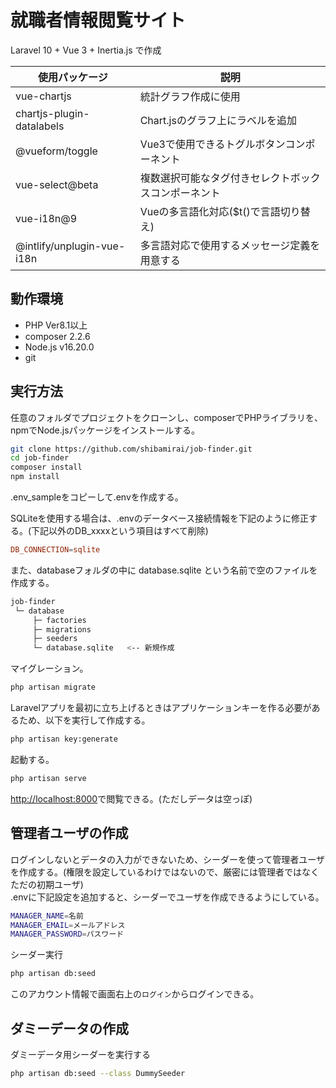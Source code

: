 # 就職者情報閲覧サイト

Laravel 10 + Vue 3 + Inertia.js で作成

|使用パッケージ|説明|
|---|---|
|vue-chartjs|統計グラフ作成に使用|
|chartjs-plugin-datalabels|Chart.jsのグラフ上にラベルを追加|
|@vueform/toggle|Vue3で使用できるトグルボタンコンポーネント|
|vue-select@beta|複数選択可能なタグ付きセレクトボックスコンポーネント|
|vue-i18n@9|Vueの多言語化対応($t()で言語切り替え)|
|@intlify/unplugin-vue-i18n|多言語対応で使用するメッセージ定義を用意する|

## 動作環境

- PHP Ver8.1以上
- composer 2.2.6
- Node.js v16.20.0
- git

## 実行方法

任意のフォルダでプロジェクトをクローンし、composerでPHPライブラリを、npmでNode.jsパッケージをインストールする。

```bash
git clone https://github.com/shibamirai/job-finder.git
cd job-finder
composer install
npm install
```

.env_sampleをコピーして.envを作成する。  

SQLiteを使用する場合は、.envのデータベース接続情報を下記のように修正する。(下記以外のDB_xxxxという項目はすべて削除)

```conf
DB_CONNECTION=sqlite
```

また、databaseフォルダの中に database.sqlite という名前で空のファイルを作成する。

```bash
job-finder
 └─ database
     ├─ factories
     ├─ migrations
     ├─ seeders
     └─ database.sqlite   <-- 新規作成
```

マイグレーション。

```bash
php artisan migrate
```

Laravelアプリを最初に立ち上げるときはアプリケーションキーを作る必要があるため、以下を実行して作成する。

```bash
php artisan key:generate
```

起動する。

```bash
php artisan serve
```

[http://localhost:8000](http://localhost:8000)で閲覧できる。(ただしデータは空っぽ)

## 管理者ユーザの作成

ログインしないとデータの入力ができないため、シーダーを使って管理者ユーザを作成する。(権限を設定しているわけではないので、厳密には管理者ではなくただの初期ユーザ)  
.envに下記設定を追加すると、シーダーでユーザを作成できるようにしている。

```bash
MANAGER_NAME=名前
MANAGER_EMAIL=メールアドレス
MANAGER_PASSWORD=パスワード
```

シーダー実行

```bash
php artisan db:seed
```

このアカウント情報で画面右上の```ログイン```からログインできる。

## ダミーデータの作成

ダミーデータ用シーダーを実行する

```bash
php artisan db:seed --class DummySeeder
```
